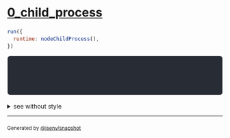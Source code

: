 # [0_child_process](../../js_assertion_error_node.test.mjs#L21)

```js
run({
  runtime: nodeChildProcess(),
})
```

![img](reject.svg)

<details>
  <summary>see without style</summary>

```console
AssertionError: actual and expect are different

actual: "foo"
expect: "bar"
  at base/client/main.mjs:3:1
```

</details>


---

<sub>
  Generated by <a href="https://github.com/jsenv/core/tree/main/packages/independent/snapshot">@jsenv/snapshot</a>
</sub>
